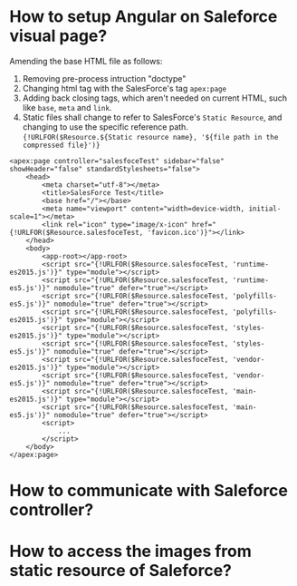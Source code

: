 # How to setup Angular on Saleforce visual page? #
Amending the base HTML file as follows:
1. Removing pre-process intruction "doctype"
2. Changing html tag with the SalesForce's tag `apex:page`
3. Adding back closing tags, which aren't needed on current HTML, such like `base`, `meta` and `link`.
4. Static files shall change to refer to SalesForce's `Static Resource`, and changing to use the specific reference path.
   `{!URLFOR($Resource.${Static resource name}, '${file path in the compressed file}')}`
   
```
<apex:page controller="salesfoceTest" sidebar="false" showHeader="false" standardStylesheets="false">
    <head>
        <meta charset="utf-8"></meta>
        <title>SalesForce Test</title>
        <base href="/"></base>
        <meta name="viewport" content="width=device-width, initial-scale=1"></meta>
        <link rel="icon" type="image/x-icon" href="{!URLFOR($Resource.salesfoceTest, 'favicon.ico')}"></link>
    </head>
    <body>
        <app-root></app-root>
        <script src="{!URLFOR($Resource.salesfoceTest, 'runtime-es2015.js')}" type="module"></script>
        <script src="{!URLFOR($Resource.salesfoceTest, 'runtime-es5.js')}" nomodule="true" defer="true"></script>
        <script src="{!URLFOR($Resource.salesfoceTest, 'polyfills-es5.js')}" nomodule="true" defer="true"></script>
        <script src="{!URLFOR($Resource.salesfoceTest, 'polyfills-es2015.js')}" type="module"></script>
        <script src="{!URLFOR($Resource.salesfoceTest, 'styles-es2015.js')}" type="module"></script>
        <script src="{!URLFOR($Resource.salesfoceTest, 'styles-es5.js')}" nomodule="true" defer="true"></script>
        <script src="{!URLFOR($Resource.salesfoceTest, 'vendor-es2015.js')}" type="module"></script>
        <script src="{!URLFOR($Resource.salesfoceTest, 'vendor-es5.js')}" nomodule="true" defer="true"></script>
        <script src="{!URLFOR($Resource.salesfoceTest, 'main-es2015.js')}" type="module"></script>
        <script src="{!URLFOR($Resource.salesfoceTest, 'main-es5.js')}" nomodule="true" defer="true"></script>
        <script>
            ...
        </script>
    </body>
</apex:page>
```

# How to communicate with Saleforce controller?

# How to access the images from static resource of Saleforce?
